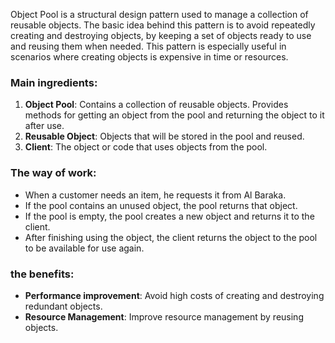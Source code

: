 Object Pool is a structural design pattern used to manage a collection of reusable objects. The basic idea behind this pattern is to avoid repeatedly creating and destroying objects, by keeping a set of objects ready to use and reusing them when needed. This pattern is especially useful in scenarios where creating objects is expensive in time or resources.

### Main ingredients:

1. **Object Pool**: Contains a collection of reusable objects. Provides methods for getting an object from the pool and returning the object to it after use.
2. **Reusable Object**: Objects that will be stored in the pool and reused.
3. **Client**: The object or code that uses objects from the pool.

### The way of work:

- When a customer needs an item, he requests it from Al Baraka.
- If the pool contains an unused object, the pool returns that object.
- If the pool is empty, the pool creates a new object and returns it to the client.
- After finishing using the object, the client returns the object to the pool to be available for use again.

### the benefits:

- **Performance improvement**: Avoid high costs of creating and destroying redundant objects.
- **Resource Management**: Improve resource management by reusing objects.